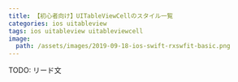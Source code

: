 ```yaml
---
title: 【初心者向け】UITableViewCellのスタイル一覧
categories: ios uitableview
tags: ios uitableview uitableviewcell
image:
  path: /assets/images/2019-09-18-ios-swift-rxswfit-basic.png
---
```

TODO: リード文
